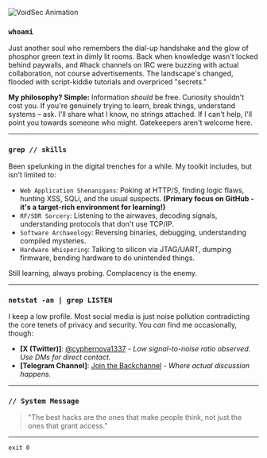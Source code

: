 
![VoidSec Animation]([https://media2.giphy.com/media/v1.Y2lkPTc5MGI3NjExc205NmozZzB6MnQ2bnF3bjNlYng5YWlsZGJqM2IxdXY4aW55NDY2cyZlcD12MV9pbnRlcm5hbF9naWZfYnlfaWQmY3Q9Zw/tFwV8gEmEV8ULosMmI/giphy.gif](https://media3.giphy.com/media/v1.Y2lkPTc5MGI3NjExdTVtMDRvaHM1bndmOWtsdG0wdzA1Yjl0cGdsZGlodHV6NDNnZmplNCZlcD12MV9pbnRlcm5hbF9naWZfYnlfaWQmY3Q9Zw/tFwV8gEmEV8ULosMmI/giphy.gif))


### `whoami`

Just another soul who remembers the dial-up handshake and the glow of phosphor green text in dimly lit rooms. Back when knowledge wasn't locked behind paywalls, and #hack channels on IRC were buzzing with actual collaboration, not course advertisements. The landscape's changed, flooded with script-kiddie tutorials and overpriced "secrets."

**My philosophy? Simple:** Information *should* be free. Curiosity shouldn't cost you. If you're genuinely trying to learn, break things, understand systems – ask. I'll share what I know, no strings attached. If I can't help, I'll point you towards someone who might. Gatekeepers aren't welcome here.

---

### `grep // skills`

Been spelunking in the digital trenches for a while. My toolkit includes, but isn't limited to:

* `Web Application Shenanigans`: Poking at HTTP/S, finding logic flaws, hunting XSS, SQLi, and the usual suspects. **(Primary focus on GitHub - it's a target-rich environment for learning!)**
* `RF/SDR Sorcery`: Listening to the airwaves, decoding signals, understanding protocols that don't use TCP/IP.
* `Software Archaeology`: Reversing binaries, debugging, understanding compiled mysteries.
* `Hardware Whispering`: Talking to silicon via JTAG/UART, dumping firmware, bending hardware to do unintended things.

Still learning, always probing. Complacency is the enemy.

---

### `netstat -an | grep LISTEN`

I keep a low profile. Most social media is just noise pollution contradicting the core tenets of privacy and security. You *can* find me occasionally, though:

* **[X (Twitter)]**: [@cyphernova1337](https://twitter.com/cyphernova1337) - *Low signal-to-noise ratio observed. Use DMs for direct contact.*
* **[Telegram Channel]**: [Join the Backchannel](https://t.me/+GAxaDS2xNOc0MTQx) - *Where actual discussion happens.*

---

### `// System Message`

> "The best hacks are the ones that make people think, not just the ones that grant access."

---

`exit 0`
